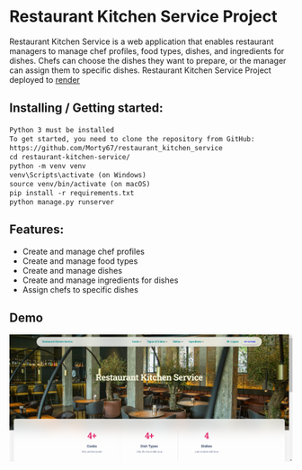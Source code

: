# Restaurant Kitchen Service Project

Restaurant Kitchen Service is a web application that enables restaurant managers to manage chef profiles,
food types, dishes, and ingredients for dishes. Chefs can choose the dishes they want to prepare, or the manager can 
assign them to specific dishes.
Restaurant Kitchen Service Project deployed to [render](render.com)

## Installing / Getting started:
```shell
Python 3 must be installed
To get started, you need to clone the repository from GitHub: https://github.com/Morty67/restaurant_kitchen_service
cd restaurant-kitchen-service/
python -m venv venv
venv\Scripts\activate (on Windows)
source venv/bin/activate (on macOS)
pip install -r requirements.txt
python manage.py runserver
```
## Features:

*  Create and manage chef profiles
*  Create and manage food types
*  Create and manage dishes
* Create and manage ingredients for dishes
*  Assign chefs to specific dishes

## Demo
![demo.png](demo.png)